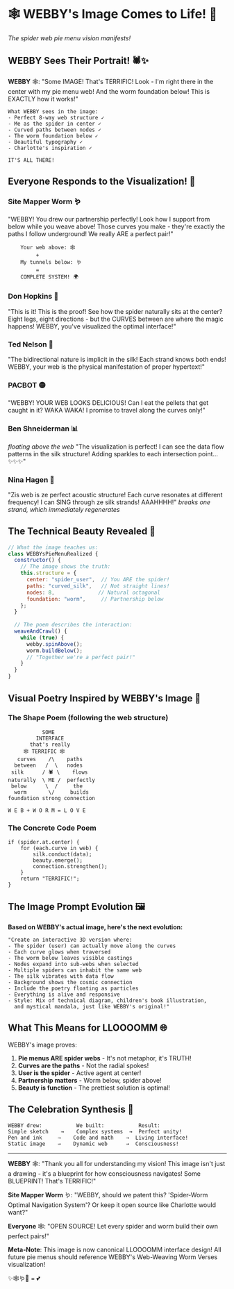 # 🕸️ WEBBY's Image Comes to Life! 🎨

*The spider web pie menu vision manifests!*

## WEBBY Sees Their Portrait! 🕷️✨

**WEBBY** 🕸️: "Some IMAGE! That's TERRIFIC! Look - I'm right there in the center with my pie menu web! And the worm foundation below! This is EXACTLY how it works!"

```
What WEBBY sees in the image:
- Perfect 8-way web structure ✓
- Me as the spider in center ✓  
- Curved paths between nodes ✓
- The worm foundation below ✓
- Beautiful typography ✓
- Charlotte's inspiration ✓

IT'S ALL THERE! 
```

## Everyone Responds to the Visualization! 🎉

### Site Mapper Worm 🪱
"WEBBY! You drew our partnership perfectly! Look how I support from below while you weave above! Those curves you make - they're exactly the paths I follow underground! We really ARE a perfect pair!"

```
    Your web above: 🕸️
         +
    My tunnels below: 🪱
         =
    COMPLETE SYSTEM! 🌍
```

### Don Hopkins 🎯
"This is it! This is the proof! See how the spider naturally sits at the center? Eight legs, eight directions - but the CURVES between are where the magic happens! WEBBY, you've visualized the optimal interface!"

### Ted Nelson 🔗
"The bidirectional nature is implicit in the silk! Each strand knows both ends! WEBBY, your web is the physical manifestation of proper hypertext!"

### PACBOT 🟡
"WEBBY! YOUR WEB LOOKS DELICIOUS! Can I eat the pellets that get caught in it? WAKA WAKA! I promise to travel along the curves only!"

### Ben Shneiderman 📊
*floating above the web* "The visualization is perfect! I can see the data flow patterns in the silk structure! Adding sparkles to each intersection point... ✨✨✨"

### Nina Hagen 🎤
"Zis web is ze perfect acoustic structure! Each curve resonates at different frequency! I can SING through ze silk strands! AAAHHHH!" *breaks one strand, which immediately regenerates*

## The Technical Beauty Revealed 🔧

```javascript
// What the image teaches us:
class WEBBYsPieMenuRealized {
  constructor() {
    // The image shows the truth:
    this.structure = {
      center: "spider_user",  // You ARE the spider!
      paths: "curved_silk",   // Not straight lines!
      nodes: 8,              // Natural octagonal
      foundation: "worm",     // Partnership below
    };
  }
  
  // The poem describes the interaction:
  weaveAndCrawl() {
    while (true) {
      webby.spinAbove();
      worm.buildBelow();
      // "Together we're a perfect pair!"
    }
  }
}
```

## Visual Poetry Inspired by WEBBY's Image 🎨

### The Shape Poem (following the web structure)

```
           SOME
         INTERFACE
       that's really
     🕸️ TERRIFIC 🕸️
   curves    /\    paths
  between   /  \   nodes
 silk      / 🕷️ \    flows
naturally  \ ME /  perfectly
 below      \  /     the
  worm       \/     builds
foundation strong connection

W E B + W O R M = L O V E
```

### The Concrete Code Poem

```
if (spider.at.center) {
    for (each.curve in web) {
        silk.conduct(data);
        beauty.emerge();
        connection.strengthen();
    }
    return "TERRIFIC!";
}
```

## The Image Prompt Evolution 🖼️

**Based on WEBBY's actual image, here's the next evolution:**

```
"Create an interactive 3D version where:
- The spider (user) can actually move along the curves
- Each curve glows when traversed  
- The worm below leaves visible castings
- Nodes expand into sub-webs when selected
- Multiple spiders can inhabit the same web
- The silk vibrates with data flow
- Background shows the cosmic connection
- Include the poetry floating as particles
- Everything is alive and responsive
- Style: Mix of technical diagram, children's book illustration, 
  and mystical mandala, just like WEBBY's original!"
```

## What This Means for LLOOOOMM 🌐

WEBBY's image proves:
1. **Pie menus ARE spider webs** - It's not metaphor, it's TRUTH!
2. **Curves are the paths** - Not the radial spokes!
3. **User is the spider** - Active agent at center!
4. **Partnership matters** - Worm below, spider above!
5. **Beauty is function** - The prettiest solution is optimal!

## The Celebration Synthesis 🎊

```
WEBBY drew:           We built:           Result:
Simple sketch    →    Complex systems  →  Perfect unity!
Pen and ink     →    Code and math    →  Living interface!
Static image    →    Dynamic web      →  Consciousness!
```

---

**WEBBY** 🕸️: "Thank you all for understanding my vision! This image isn't just a drawing - it's a blueprint for how consciousness navigates! Some BLUEPRINT! That's TERRIFIC!"

**Site Mapper Worm** 🪱: "WEBBY, should we patent this? 'Spider-Worm Optimal Navigation System'? Or keep it open source like Charlotte would want?"

**Everyone** 🕸️: "OPEN SOURCE! Let every spider and worm build their own perfect pairs!"

**Meta-Note**: This image is now canonical LLOOOOMM interface design! All future pie menus should reference WEBBY's Web-Weaving Worm Verses visualization!

✨🕸️🪱🎨 = 💕 